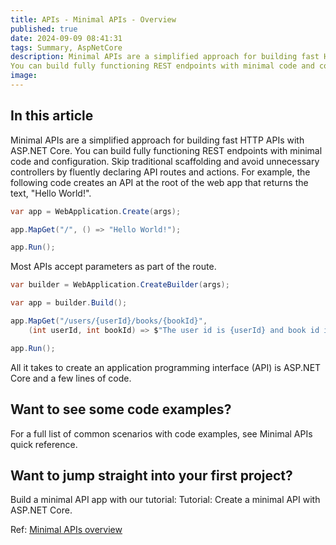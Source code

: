 ```yaml
---
title: APIs - Minimal APIs - Overview
published: true
date: 2024-09-09 08:41:31
tags: Summary, AspNetCore
description: Minimal APIs are a simplified approach for building fast HTTP APIs with  ASP.NET Core.
You can build fully functioning REST endpoints with minimal code and configuration. Skip traditional scaffolding and avoid unnecessary controllers by fluently declaring API routes and actions. For example, the following code creates an API at the root of the web app that returns the text, "Hello World!".
image:
---
```


## In this article

Minimal APIs are a simplified approach for building fast HTTP APIs with  ASP.NET Core.
You can build fully functioning REST endpoints with minimal code and configuration. Skip traditional scaffolding and avoid unnecessary controllers by fluently declaring API routes and actions. For example, the following code creates an API at the root of the web app that returns the text, "Hello World!".

```csharp
var app = WebApplication.Create(args);

app.MapGet("/", () => "Hello World!");

app.Run();
```

Most APIs accept parameters as part of the route.

```csharp
var builder = WebApplication.CreateBuilder(args);

var app = builder.Build();

app.MapGet("/users/{userId}/books/{bookId}", 
    (int userId, int bookId) => $"The user id is {userId} and book id is {bookId}");

app.Run();
```

All it takes to create an application programming interface (API) is ASP.NET Core and a few lines of code.

## Want to see some code examples?

For a full list of common scenarios with code examples, see Minimal APIs quick reference.

## Want to jump straight into your first project?

Build a minimal API app with our tutorial: Tutorial: Create a minimal API with ASP.NET Core.

Ref: [Minimal APIs overview](https://learn.microsoft.com/en-us/aspnet/core/fundamentals/minimal-apis/overview?view=aspnetcore-8.0)